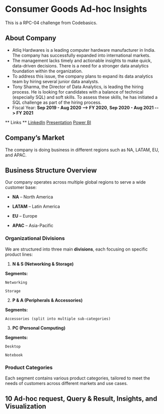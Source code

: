 # Consumer Goods Ad-hoc Insights
This is a RPC-04 challenge from Codebasics.

## About Company
 + Atliq Hardwares is a leading computer hardware manufacturer in India. The company has successfully expanded into international markets.
 + The management lacks timely and actionable insights to make quick, data-driven decisions. There is a need for a stronger data analytics foundation within the organization.
 + To address this issue, the company plans to expand its data analytics team by hiring several junior data analysts.
 + Tony Sharma, the Director of Data Analytics, is leading the hiring process. He is looking for candidates with a balance of technical (especially SQL) and soft skills. To assess these skills, he has initiated a SQL challenge as part of the hiring process.
 + Fiscal Year: **Sep 2019 - Aug 2020 --> FY 2020**, **Sep 2020 - Aug 2021 --> FY 2021**

** Links ** 
[LinkedIn](---)
[Presentation](---)
[Power BI](---)

## Company’s Market
The company is doing business in different regions such as NA, LATAM, EU, and APAC.

## Business Structure Overview
Our company operates across multiple global regions to serve a wide customer base:
+ **NA** – North America

+ **LATAM** – Latin America

+ **EU** – Europe

+ **APAC** – Asia-Pacific

### Organizational Divisions
We are structured into three main **divisions**, each focusing on specific product lines:

1. **N & S (Networking & Storage)**

  **Segments:**

    Networking

    Storage

2. **P & A (Peripherals & Accessories)**

  **Segments:**

    Accessories (split into multiple sub-categories)

3. **PC (Personal Computing)**

  **Segments:**

    Desktop

    Notebook

### Product Categories
Each segment contains various product categories, tailored to meet the needs of customers across different markets and use cases.

## 10 Ad-hoc request, Query & Result, Insights, and Visualization



